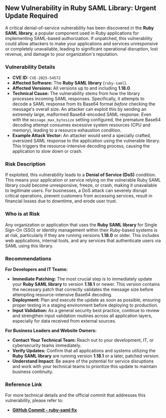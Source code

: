 ## New Vulnerability in Ruby SAML Library: Urgent Update Required

A critical denial-of-service vulnerability has been discovered in the **Ruby SAML library**, a popular component used in Ruby applications for implementing SAML-based authorization. If unpatched, this vulnerability could allow attackers to make your applications and services unresponsive or completely unavailable, leading to significant operational disruption, lost revenue, and damage to your organization's reputation.

### Vulnerability Details

*   **CVE ID:** `CVE-2025-54572`
*   **Affected Software:** The **Ruby SAML library** (`ruby-saml`).
*   **Affected Versions:** All versions up to and including **1.18.0**.
*   **Technical Cause:** The vulnerability stems from how the library processes incoming SAML responses. Specifically, it attempts to decode a SAML response from its Base64 format *before* checking the message's overall size. An attacker can exploit this by sending an extremely large, malformed Base64-encoded SAML response. Even with the `message_max_bytesize` setting configured, the premature Base64 decoding attempt consumes excessive system resources (CPU and memory), leading to a resource exhaustion condition.
*   **Example Attack Vector:** An attacker would send a specially crafted, oversized SAML response to the application using the vulnerable library. This triggers the resource-intensive decoding process, causing the application to slow down or crash.

### Risk Description

If exploited, this vulnerability leads to a **Denial of Service (DoS)** condition. This means your application or service relying on the vulnerable Ruby SAML library could become unresponsive, freeze, or crash, making it unavailable to legitimate users. For businesses, a DoS attack can severely disrupt critical operations, prevent customers from accessing services, result in financial losses due to downtime, and erode user trust.

### Who is at Risk

Any organization or application that uses the **Ruby SAML library** for Single Sign-On (SSO) or identity management within their Ruby-based systems is at risk, particularly if they are running versions **1.18.0** or older. This includes web applications, internal tools, and any services that authenticate users via SAML using this library.

### Recommendations

**For Developers and IT Teams:**

*   **Immediate Patching:** The most crucial step is to immediately update your **Ruby SAML library** to version **1.18.1** or newer. This version contains the necessary patch that correctly validates the message size before attempting resource-intensive Base64 decoding.
*   **Deployment:** Plan and execute the update as soon as possible, ensuring proper testing in a staging environment before deploying to production.
*   **Input Validation:** As a general security best practice, continue to review and strengthen input validation routines across all application layers, especially for data received from external sources.

**For Business Leaders and Website Owners:**

*   **Contact Your Technical Team:** Reach out to your development, IT, or cybersecurity teams immediately.
*   **Verify Updates:** Confirm that all applications and systems utilizing the **Ruby SAML library** are running version **1.18.1** or a later, patched version.
*   **Understand Impact:** Be aware of the potential for service disruptions and work with your technical teams to prioritize this update to maintain business continuity.

### Reference Link

For more technical details and the official commit that addresses this vulnerability, please refer to:

*   [**GitHub Commit - ruby-saml fix**](https://github.com/SAML-Toolkits/ruby-saml/commit/38ef5dd1ce17514e202431f569c4f5633e6c2709)